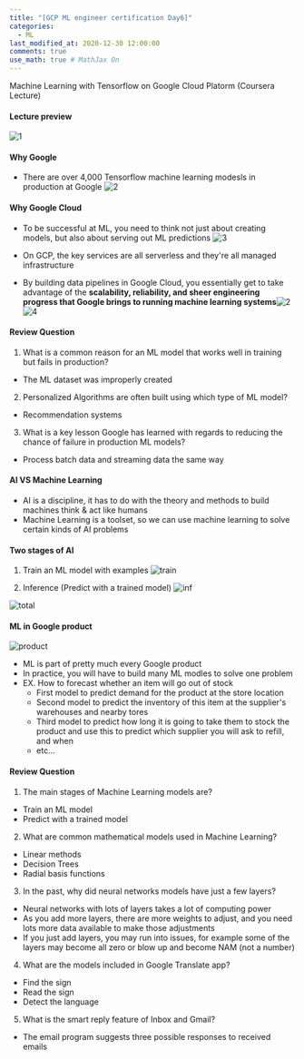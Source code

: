 ```yaml
---
title: "[GCP ML engineer certification Day6]"
categories: 
  - ML
last_modified_at: 2020-12-30 12:00:00
comments: true
use_math: true # MathJax On
---
```


Machine Learning with Tensorflow on Google Cloud Platorm (Coursera Lecture)

#### Lecture preview

![1](https://user-images.githubusercontent.com/62474292/103310759-affced00-4a5b-11eb-984e-972910a9d9a5.png)


#### Why Google
- There are over 4,000 Tensorflow machine learning modesls in production at Google
![2](https://user-images.githubusercontent.com/62474292/103310750-aa9fa280-4a5b-11eb-9ac1-cc0a1f52f78d.png)

#### Why Google Cloud
- To be successful at ML, you need to think not just about creating models, but also about serving out ML predictions
![3](https://user-images.githubusercontent.com/62474292/103310766-b4290a80-4a5b-11eb-9cb6-f895204ce7d0.png)

- On GCP, the key services are all serverless and they're all managed infrastructure
- By building data pipelines in Google Cloud, you essentially get to take advantage of the **scalability, reliability, and sheer engineering progress that Google brings to running machine learning systems**![2](https://user-images.githubusercontent.com/62474292/103310750-aa9fa280-4a5b-11eb-9ac1-cc0a1f52f78d.png)
![4](https://user-images.githubusercontent.com/62474292/103310763-b25f4700-4a5b-11eb-83e0-fde05e1a6d54.png)

#### Review Question
1. What is a common reason for an ML model that works well in training but fails in production?
- The ML dataset was improperly created
2. Personalized Algorithms are often built using which type of ML model?
- Recommendation systems
3. What is a key lesson Google has learned with regards to reducing the chance of failure in production ML models?
- Process batch data and streaming data the same way

#### AI VS Machine Learning
- AI is a discipline, it has to do with the theory and methods to build machines think & act like humans
- Machine Learning is a toolset, so we can use machine learning to solve certain kinds of AI problems

#### Two stages of AI
1. Train an ML model with examples
![train](https://user-images.githubusercontent.com/62474292/103311246-264e1f00-4a5d-11eb-8199-d0519c280b5c.png)

2. Inference (Predict with a trained model)
![inf](https://user-images.githubusercontent.com/62474292/103311241-251cf200-4a5d-11eb-81ac-f619c52dc309.png)

![total](https://user-images.githubusercontent.com/62474292/103311248-26e6b580-4a5d-11eb-919b-51fe3986b1d4.png)

#### ML in Google product
![product](https://user-images.githubusercontent.com/62474292/103314602-eb50e900-4a66-11eb-94de-ece0fc80feda.png)

- ML is part of pretty much every Google product
- In practice, you will have to build many ML modles to solve one problem
- EX. How to forecast whether an item will go out of stock
  - First model to predict demand for the product at the store location
  - Second model to predict the inventory of this item at the supplier's warehouses and nearby tores
  - Third model to predict how long it is going to take them to stock the product and use this to predict which supplier you will ask to refill, and when
  - etc...

#### Review Question
1. The main stages of Machine Learning models are?
- Train an ML model
- Predict with a trained model
2. What are common mathematical models used in Machine Learning?
- Linear methods
- Decision Trees
- Radial basis functions
3. In the past, why did neural networks models have just a few layers?
- Neural networks with lots of layers takes a lot of computing power
- As you add more layers, there are more weights to adjust, and you need lots more data available to make those adjustments
- If you just add layers, you may run into issues, for example some of the layers may become all zero or blow up and become NAM (not a number)
4. What are the models included in Google Translate app?
- Find the sign
- Read the sign
- Detect the language
5. What is the smart reply feature of Inbox and Gmail?
- The email program suggests three possible responses to received emails
